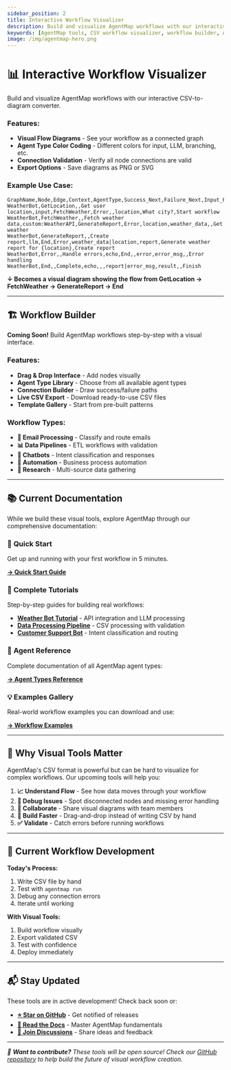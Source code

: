 ```yaml
---
sidebar_position: 2
title: Interactive Workflow Visualizer
description: Build and visualize AgentMap workflows with our interactive CSV-to-diagram tool. Design workflows visually and export production-ready CSV files.
keywords: [AgentMap tools, CSV workflow visualizer, workflow builder, AgentMap diagram generator]
image: /img/agentmap-hero.png
---
```


# 📊 Interactive Workflow Visualizer

Build and visualize AgentMap workflows with our interactive CSV-to-diagram converter.

### Features:
- **Visual Flow Diagrams** - See your workflow as a connected graph
- **Agent Type Color Coding** - Different colors for input, LLM, branching, etc.
- **Connection Validation** - Verify all node connections are valid
- **Export Options** - Save diagrams as PNG or SVG

### Example Use Case:
```csv
GraphName,Node,Edge,Context,AgentType,Success_Next,Failure_Next,Input_Fields,Output_Field,Prompt,Description
WeatherBot,GetLocation,,Get user location,input,FetchWeather,Error,,location,What city?,Start workflow
WeatherBot,FetchWeather,,Fetch weather data,custom:WeatherAPI,GenerateReport,Error,location,weather_data,,Get weather
WeatherBot,GenerateReport,,Create report,llm,End,Error,weather_data|location,report,Generate weather report for {location},Create report
WeatherBot,Error,,Handle errors,echo,End,,error,error_msg,,Error handling
WeatherBot,End,,Complete,echo,,,report|error_msg,result,,Finish
```

**↓ Becomes a visual diagram showing the flow from GetLocation → FetchWeather → GenerateReport → End**

---

## 🏗️ Workflow Builder

**Coming Soon!** Build AgentMap workflows step-by-step with a visual interface.

### Features:
- **Drag & Drop Interface** - Add nodes visually
- **Agent Type Library** - Choose from all available agent types
- **Connection Builder** - Draw success/failure paths
- **Live CSV Export** - Download ready-to-use CSV files
- **Template Gallery** - Start from pre-built patterns

### Workflow Types:
- **📧 Email Processing** - Classify and route emails
- **📊 Data Pipelines** - ETL workflows with validation
- **🤖 Chatbots** - Intent classification and responses
- **🔄 Automation** - Business process automation
- **🧪 Research** - Multi-source data gathering

---

## 📚 Current Documentation

While we build these visual tools, explore AgentMap through our comprehensive documentation:

### 🚀 **Quick Start**
Get up and running with your first workflow in 5 minutes.

**[→ Quick Start Guide](./getting-started/quick-start)**

### 📖 **Complete Tutorials**
Step-by-step guides for building real workflows:

- **[Weather Bot Tutorial](./tutorials/weather-bot)** - API integration and LLM processing
- **[Data Processing Pipeline](./tutorials/data-processing-pipeline)** - CSV processing with validation
- **[Customer Support Bot](./tutorials/customer-support-bot)** - Intent classification and routing

### 🔧 **Agent Reference**
Complete documentation of all AgentMap agent types:

**[→ Agent Types Reference](./reference/agent-types)**

### 💡 **Examples Gallery**
Real-world workflow examples you can download and use:

**[→ Workflow Examples](./examples/)**

---

## 🎯 Why Visual Tools Matter

AgentMap's CSV format is powerful but can be hard to visualize for complex workflows. Our upcoming tools will help you:

1. **📈 Understand Flow** - See how data moves through your workflow
2. **🐛 Debug Issues** - Spot disconnected nodes and missing error handling
3. **👥 Collaborate** - Share visual diagrams with team members
4. **🚀 Build Faster** - Drag-and-drop instead of writing CSV by hand
5. **✅ Validate** - Catch errors before running workflows

---

## 🔄 Current Workflow Development

**Today's Process:**
1. Write CSV file by hand
2. Test with `agentmap run`
3. Debug any connection errors
4. Iterate until working

**With Visual Tools:**
1. Build workflow visually
2. Export validated CSV
3. Test with confidence
4. Deploy immediately

---

## 📬 Stay Updated

These tools are in active development! Check back soon or:

- **[⭐ Star on GitHub](https://github.com/jwwelbor/AgentMap)** - Get notified of releases
- **[📖 Read the Docs](./intro)** - Master AgentMap fundamentals
- **[💬 Join Discussions](https://github.com/jwwelbor/AgentMap/discussions)** - Share ideas and feedback

---

*🔧 **Want to contribute?** These tools will be open source! Check our [GitHub repository](https://github.com/jwwelbor/AgentMap) to help build the future of visual workflow creation.*
